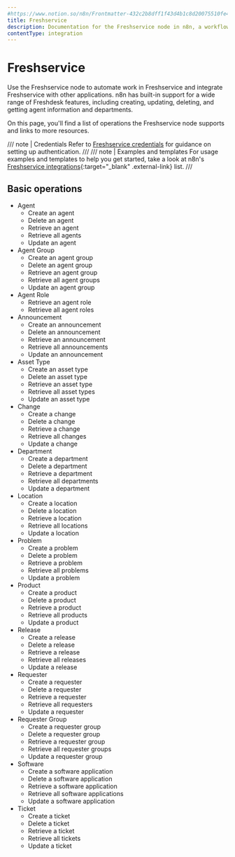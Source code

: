 ```yaml
---
#https://www.notion.so/n8n/Frontmatter-432c2b8dff1f43d4b1c8d20075510fe4
title: Freshservice
description: Documentation for the Freshservice node in n8n, a workflow automation platform. Includes details of operations and configuration, and links to examples and credentials information.
contentType: integration
---
```


# Freshservice

Use the Freshservice node to automate work in Freshservice and integrate Freshservice with other applications. n8n has built-in support for a wide range of Freshdesk features, including creating, updating, deleting, and getting agent information and departments.

On this page, you'll find a list of operations the Freshservice node supports and links to more resources.

/// note | Credentials
Refer to [Freshservice credentials](/integrations/builtin/credentials/freshservice/) for guidance on setting up authentication. 
///
/// note | Examples and templates
For usage examples and templates to help you get started, take a look at n8n's [Freshservice integrations](https://n8n.io/integrations/freshservice/){:target="_blank" .external-link} list.
///

## Basic operations

* Agent
    * Create an agent
    * Delete an agent
    * Retrieve an agent
    * Retrieve all agents
    * Update an agent
* Agent Group
    * Create an agent group
    * Delete an agent group
    * Retrieve an agent group
    * Retrieve all agent groups
    * Update an agent group
* Agent Role
    * Retrieve an agent role
    * Retrieve all agent roles
* Announcement
    * Create an announcement
    * Delete an announcement
    * Retrieve an announcement
    * Retrieve all announcements
    * Update an announcement
* Asset Type
    * Create an asset type
    * Delete an asset type
    * Retrieve an asset type
    * Retrieve all asset types
    * Update an asset type
* Change
    * Create a change
    * Delete a change
    * Retrieve a change
    * Retrieve all changes
    * Update a change
* Department
    * Create a department
    * Delete a department
    * Retrieve a department
    * Retrieve all departments
    * Update a department
* Location
    * Create a location
    * Delete a location
    * Retrieve a location
    * Retrieve all locations
    * Update a location
* Problem
    * Create a problem
    * Delete a problem
    * Retrieve a problem
    * Retrieve all problems
    * Update a problem
* Product
    * Create a product
    * Delete a product
    * Retrieve a product
    * Retrieve all products
    * Update a product
* Release
    * Create a release
    * Delete a release
    * Retrieve a release
    * Retrieve all releases
    * Update a release
* Requester
    * Create a requester
    * Delete a requester
    * Retrieve a requester
    * Retrieve all requesters
    * Update a requester
* Requester Group
    * Create a requester group
    * Delete a requester group
    * Retrieve a requester group
    * Retrieve all requester groups
    * Update a requester group
* Software
    * Create a software application
    * Delete a software application
    * Retrieve a software application
    * Retrieve all software applications
    * Update a software application
* Ticket
    * Create a ticket
    * Delete a ticket
    * Retrieve a ticket
    * Retrieve all tickets
    * Update a ticket
